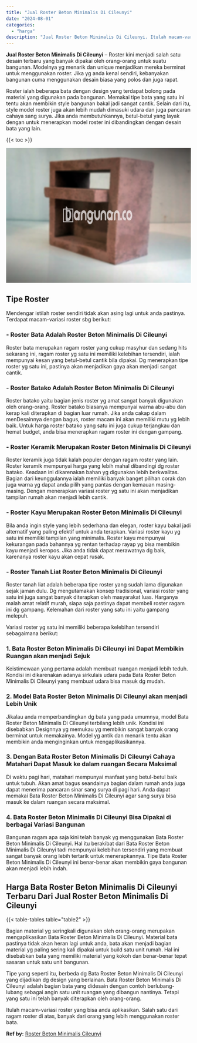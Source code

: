 ```yaml
---
title: "Jual Roster Beton Minimalis Di Cileunyi"
date: "2024-08-01"
categories: 
  - "harga"
description: "Jual Roster Beton Minimalis Di Cileunyi. Itulah macam-variasi roster yang bisa anda aplikasikan. Salah satu dari ragam roster di atas, banyak dari orang yang..."
---
```


**Jual Roster Beton Minimalis Di Cileunyi** – Roster kini menjadi salah satu desain terbaru yang banyak dipakai oleh orang-orang untuk suatu bangunan. Modelnya yg menarik dan unique menjadikan mereka berminat untuk menggunakan roster. Jika yg anda kenal sendiri, kebanyakan bangunan cuma menggunakan desain biasa yang polos dan juga rapat.

Roster ialah beberapa bata dengan design yang terdapat bolong pada material yang digunakan pada bangunan. Memakai tipe bata yang satu ini tentu akan membikin style bangunan bakal jadi sangat cantik. Selain dari itu, style model roster juga akan lebih mudah dimasuki udara dan juga pancaran cahaya sang surya. Jika anda membutuhkannya, betul-betul yang layak dengan untuk menerapkan model roster ini dibandingkan dengan desain bata yang lain.

{{< toc >}}

![Jual Roster Beton Minimalis Di Cileunyi](/images/bata-roster-minimalis-30.png)

## Tipe Roster

Mendengar istilah roster sendiri tidak akan asing lagi untuk anda pastinya. Terdapat macam-variasi roster sbg berikut:

### \- Roster Bata Adalah Roster Beton Minimalis Di Cileunyi

Roster bata merupakan ragam roster yang cukup masyhur dan sedang hits sekarang ini, ragam roster yg satu ini memiliki kelebihan tersendiri, ialah mempunyai kesan yang betul-betul cantik bila dipakai. Dg menerapkan tipe roster yg satu ini, pastinya akan menjadikan gaya akan menjadi sangat cantik.

### \- Roster Batako Adalah Roster Beton Minimalis Di Cileunyi

Roster batako yaitu bagian jenis roster yg amat sangat banyak digunakan oleh orang-orang. Roster batako biasanya mempunyai warna abu-abu dan kerap kali diterapkan di bagian luar rumah. Jika anda cakap dalam menDesainnya dengan bagus, roster macam ini akan memiliki mutu yg lebih baik. Untuk harga roster batako yang satu ini juga cukup terjangkau dan hemat budget, anda bisa menerapkan ragam roster ini dengan gampang.

### \- Roster Keramik Merupakan Roster Beton Minimalis Di Cileunyi

Roster keramik juga tidak kalah populer dengan ragam roster yang lain. Roster keramik mempunyai harga yang lebih mahal dibandingi dg roster batako. Keadaan ini dikarenakan bahan yg digunakan lebih berkwalitas. Bagian dari keunggulannya ialah memiliki banyak banget pilihan corak dan juga warna yg dapat anda pilih yang pantas dengan kemauan masing-masing. Dengan menerapkan variasi roster yg satu ini akan menjadikan tampilan rumah akan menjadi lebih cantik.

### \- Roster Kayu Merupakan Roster Beton Minimalis Di Cileunyi

Bila anda ingin style yang lebih sederhana dan elegan, roster kayu bakal jadi alternatif yang paling efektif untuk anda terapkan. Variasi roster kayu yg satu ini memiliki tampilan yang minimalis. Roster kayu mempunyai kekurangan pada bahannya yg rentan terhadap rayap yg bisa membikin kayu menjadi keropos. Jika anda tidak dapat merawatnya dg baik, karenanya roster kayu akan cepat rusak.

### \- Roster Tanah Liat Roster Beton Minimalis Di Cileunyi

Roster tanah liat adalah beberapa tipe roster yang sudah lama digunakan sejak jaman dulu. Dg mengutamakan konsep tradisional, variasi roster yang satu ini juga sangat banyak diterapkan oleh masyarakat luas. Harganya malah amat relatif murah, siapa saja pastinya dapat membeli roster ragam ini dg gampang. Kelemahan dari roster yang satu ini yaitu gampang melepuh.

Variasi roster yg satu ini memiliki beberapa kelebihan tersendiri sebagaimana berikut:

### 1\. Bata Roster Beton Minimalis Di Cileunyi ini Dapat Membikin Ruangan akan menjadi Sejuk

Keistimewaan yang pertama adalah membuat ruangan menjadi lebih teduh. Kondisi ini dikarenakan adanya sirkulais udara pada Bata Roster Beton Minimalis Di Cileunyi yang membuat udara bisa masuk dg mudah.

### 2\. Model Bata Roster Beton Minimalis Di Cileunyi akan menjadi Lebih Unik

Jikalau anda memperbandingkan dg bata yang pada umumnya, model Bata Roster Beton Minimalis Di Cileunyi terbilang lebih unik. Kondisi ini disebabkan Designnya yg memukau yg membikin sangat banyak orang berminat untuk memakainya. Model yg antik dan menarik tentu akan membikin anda menginginkan untuk mengaplikasikannya.

### 3\. Dengan Bata Roster Beton Minimalis Di Cileunyi Cahaya Matahari Dapat Masuk ke dalam ruangan Secara Maksimal

Di waktu pagi hari, matahari mempunyai manfaat yang betul-betul baik untuk tubuh. Akan amat bagus seandainya bagian dalam rumah anda juga dapat menerima pancaran sinar sang surya di pagi hari. Anda dapat memakai Bata Roster Beton Minimalis Di Cileunyi agar sang surya bisa masuk ke dalam ruangan secara maksimal.

### 4\. Bata Roster Beton Minimalis Di Cileunyi Bisa Dipakai di berbagai Variasi Bangunan

Bangunan ragam apa saja kini telah banyak yg menggunakan Bata Roster Beton Minimalis Di Cileunyi. Hal itu berakibat dari Bata Roster Beton Minimalis Di Cileunyi tadi mempunyai kelebihan tersendiri yang membuat sangat banyak orang lebih tertarik untuk menerapkannya. Tipe Bata Roster Beton Minimalis Di Cileunyi ini benar-benar akan membikin gaya bangunan akan menjadi lebih indah.

## Harga Bata Roster Beton Minimalis Di Cileunyi Terbaru Dari Jual Roster Beton Minimalis Di Cileunyi

{{< table-tables table="table2" >}}

Bagian material yg seringkali digunakan oleh orang-orang merupakan mengaplikasikan Bata Roster Beton Minimalis Di Cileunyi. Material bata pastinya tidak akan heran lagi untuk anda, bata akan menjadi bagian material yg paling sering kali dipakai untuk build satu unit rumah. Hal ini disebabkan bata yang memiliki material yang kokoh dan benar-benar tepat sasaran untuk satu unit bangunan.

Tipe yang seperti itu, berbeda dg Bata Roster Beton Minimalis Di Cileunyi yang dijadikan dg design yang berlainan. Bata Roster Beton Minimalis Di Cileunyi adalah bagian bata yang didesain dengan contoh berlubang-lubang sebagai angin satu unit ruangan yang dibangun nantinya. Tetapi yang satu ini telah banyak diterapkan oleh orang-orang.

Itulah macam-variasi roster yang bisa anda aplikasikan. Salah satu dari ragam roster di atas, banyak dari orang yang lebih menggunakan roster bata.

**Ref by:** [Roster Beton Minimalis Cileunyi](https://id.wikipedia.org/wiki/Roster)
